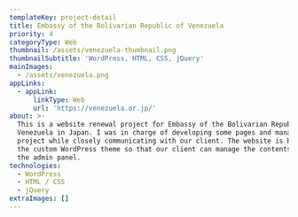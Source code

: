 ```yaml
---
templateKey: project-detail
title: Embassy of the Bolivarian Republic of Venezuela
priority: 4
categoryType: Web
thumbnail: /assets/venezuela-thumbnail.png
thumbnailSubtitle: 'WordPress, HTML, CSS, jQuery'
mainImages:
  - /assets/venezuela.png
appLinks:
  - appLink:
      linkType: Web
      url: 'https://venezuela.or.jp/'
about: >-
  This is a website renewal project for Embassy of the Bolivarian Republic of
  Venezuela in Japan. I was in charge of developing some pages and managing the
  project while closely communicating with our client. The website is build with
  the custom WordPress theme so that our client can manage the contents through
  the admin panel.
technologies:
  - WordPress
  - HTML / CSS
  - jQuery
extraImages: []
---
```


